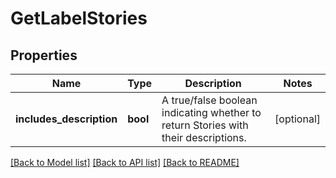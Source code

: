 # GetLabelStories

## Properties
Name | Type | Description | Notes
------------ | ------------- | ------------- | -------------
**includes_description** | **bool** | A true/false boolean indicating whether to return Stories with their descriptions. | [optional] 

[[Back to Model list]](../README.md#documentation-for-models) [[Back to API list]](../README.md#documentation-for-api-endpoints) [[Back to README]](../README.md)

